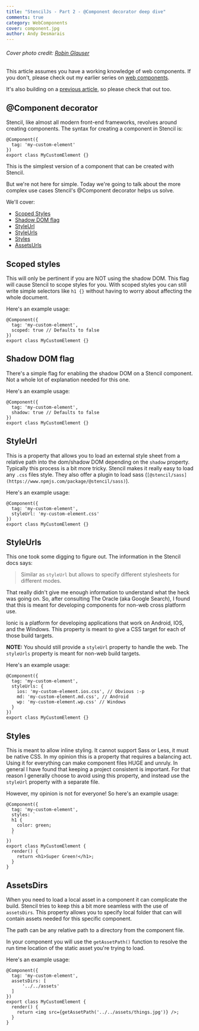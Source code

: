 ```yaml
---
title: "StencilJs - Part 2 - @Component decorator deep dive"
comments: true
category: WebComponents
cover: component.jpg
author: Andy Desmarais
---
```


###### Cover photo credit: [Robin Glauser](https://unsplash.com/@nahakiole)

This article assumes you have a working knowledge of web components. If you don't, please check out my earlier series on [web components](/web-components-part-1).

It's also building on a [previous article](/stencil-js-part-1), so please check that out too.

## @Component decorator

Stencil, like almost all modern front-end frameworks, revolves around creating components. The syntax for creating a component in Stencil is:

```tsx
@Component({
  tag: 'my-custom-element'
})
export class MyCustomElement {}
```

This is the simplest version of a component that can be created with Stencil.

But we're not here for simple. Today we're going to talk about the more complex use cases Stencil's @Component decorator helps us solve.

We'll cover:

- [Scoped Styles](#scoped-styles)
- [Shadow DOM flag](#shadow-dom-flag)
- [StyleUrl](#styleurl)
- [StyleUrls](#styleurls)
- [Styles](#styles)
- [AssetsUrls](#asseturls)

## Scoped styles

This will only be pertinent if you are NOT using the shadow DOM. This flag will cause Stencil to scope styles for you. With scoped styles you can still write simple selectors like `h1 {}` without having to worry about affecting the whole document.

Here's an example usage:

```tsx
@Component({
  tag: 'my-custom-element',
  scoped: true // Defaults to false
})
export class MyCustomElement {}
```

## Shadow DOM flag

There's a simple flag for enabling the shadow DOM on a Stencil component. Not a whole lot of explanation needed for this one.

Here's an example usage:

```tsx
@Component({
  tag: 'my-custom-element',
  shadow: true // Defaults to false
})
export class MyCustomElement {}
```

## StyleUrl

This is a property that allows you to load an external style sheet from a relative path into the dom/shadow DOM depending on the `shadow` property. Typically this process is a bit more tricky. Stencil makes it really easy to load any `.css` files style. They also offer a plugin to load sass (`[@stencil/sass](https://www.npmjs.com/package/@stencil/sass)`).

Here's an example usage:

```tsx
@Component({
  tag: 'my-custom-element',
  styleUrl: 'my-custom-element.css'
})
export class MyCustomElement {}
```

## StyleUrls

This one took some digging to figure out. The information in the Stencil docs says:

> Similar as `styleUrl` but allows to specify different stylesheets for different modes.

That really didn't give me enough information to understand what the heck was going on. So, after consulting The Oracle (aka Google Search), I found that this is meant for developing components for non-web cross platform use.

Ionic is a platform for developing applications that work on Android, IOS, and the Windows. This property is meant to give a CSS target for each of those build targets.

**NOTE:** You should still provide a `styleUrl` property to handle the web. The `styleUrls` property is meant for non-web build targets.

Here's an example usage:

```tsx
@Component({
  tag: 'my-custom-element',
  styleUrls: {
    ios: 'my-custom-element.ios.css', // Obvious :-p
    md: 'my-custom-element.md.css', // Android
    wp: 'my-custom-element.wp.css' // Windows
  }
})
export class MyCustomElement {}
```

## Styles

This is meant to allow inline styling. It cannot support Sass or Less, it must be native CSS. In my opinion this is a property that requires a balancing act. Using it for everything can make component files HUGE and unruly. In general I have found that keeping a project consistent is important. For that reason I generally choose to avoid using this property, and instead use the `styleUrl` property with a separate file.

However, my opinion is not for everyone! So here's an example usage:

```tsx
@Component({
  tag: 'my-custom-element',
  styles: `
  h1 {
    color: green;
  }
  `
})
export class MyCustomElement {
  render() {
    return <h1>Super Green!</h1>;
  }
}
```

## AssetsDirs

When you need to load a local asset in a component it can complicate the build. Stencil tries to keep this a bit more seamless with the use of `assetsDirs`. This property allows you to specify local folder that can will contain assets needed for this specific component.

The path can be any relative path to a directory from the component file.

In your component you will use the `getAssetPath()` function to resolve the run time location of the static asset you're trying to load.

Here's an example usage:

```tsx
@Component({
  tag: 'my-custom-element',
  assetsDirs: [
      '../../assets'
  ]
})
export class MyCustomElement {
  render() {
    return <img src={getAssetPath('../../assets/things.jpg')} />;
  }
}
```
